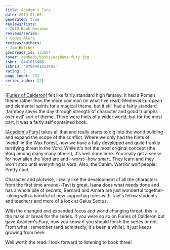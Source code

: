 ```yaml
---
title: Academ's Fury
date: 2019-01-03
generated: true
reviews/lists:
- 2019 Book Reviews
reviews/series:
- Codex Alera
reviews/authors:
- Jim Butcher
goodreads_id: 133664
cover: /embeds/books/academs-fury.jpg
isbn: '0441013406'
isbn13: '9780441013401'
rating: 5
page_count: 702
series_index: [2]
---
```

[[Furies of Calderon]]() felt like fairly standard high fantasy. It had a Roman theme rather than the more common (in what I've read) Medieval European and elemental spirits for a magical theme, but it still had a fairly standard 'farmboy saves the day through strength of character and good triumphs over evil' sort of theme. There were hints of a wider world, but for the most part, it was a fairly self contained book.  

[[Academ's Fury]]() takes all that and really starts to dig into the world building and expand the scope of the conflict. Where we only had the hints of 'weird' in the Wax Forest, now we have a fully developed and quite frankly terrifying threat in the Vord. While it's not the most original concept (the Borg among many many others), it's well done here. You really get a sense for how alien the Vord are and--worst--how smart. They learn and they won't stop until everything is Vord. Also, the Canim. Warrior wolf people. Pretty cool.  

<!--more-->

Character and plotwise, I really like the development of all the characters from the first time around--Tavi is great, Isana does what needs done and has a whole pile of secrets, Bernard and Amara are just wonderful together--along with a handful of new supporting roles with Tavi's fellow students and teachers and more of a look at Gaius Sextus.  

With the changed and expanded focus and world changing threat, this is the make or break for the series. If you were so so on Furies of Calderon but gave Academ's Fury, now you know if you should finish the series or not. From what I remember (and admittedly, it's been a while), it just keeps growing from here.  

Well worth the read. I look forward to listening to book three!